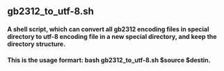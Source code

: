 ## gb2312_to_utf-8.sh
#### A shell script, which can convert all gb2312 encoding files in special directory to utf-8 encoding file in a new special directory, and keep the directory structure. 
#### This is the usage formart: bash gb2312_to_utf-8.sh $source $destin.
